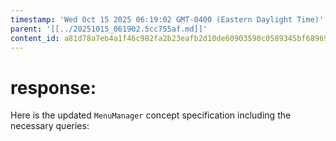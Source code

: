```yaml
---
timestamp: 'Wed Oct 15 2025 06:19:02 GMT-0400 (Eastern Daylight Time)'
parent: '[[../20251015_061902.5cc755af.md]]'
content_id: a81d78a7eb4a1f46c982fa2b23eafb2d10de60903590c0589345bf68969e0776
---
```


# response:

Here is the updated `MenuManager` concept specification including the necessary queries:
